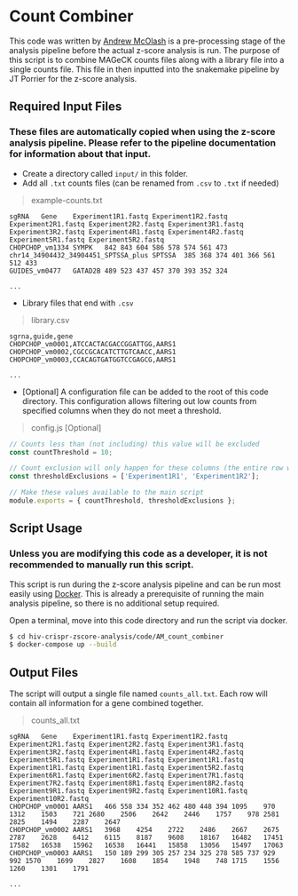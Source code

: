 # Count Combiner

This code was written by [Andrew McOlash](https://github.com/amcolash/) is a pre-processing stage of the analysis pipeline before the actual z-score analysis is run. The purpose of this script is to combine MAGeCK counts files along with a library file into a single counts file. This file in then inputted into the snakemake pipeline by JT Porrier for the z-score analysis.

## Required Input Files

### These files are automatically copied when using the z-score analysis pipeline. Please refer to the pipeline documentation for information about that input.

- Create a directory called `input/` in this folder.
- Add all `.txt` counts files (can be renamed from `.csv` to `.txt` if needed)

> example-counts.txt

```tsv
sgRNA	Gene	Experiment1R1.fastq	Experiment1R2.fastq	Experiment2R1.fastq	Experiment2R2.fastq	Experiment3R1.fastq	Experiment3R2.fastq	Experiment4R1.fastq	Experiment4R2.fastq	Experiment5R1.fastq	Experiment5R2.fastq
CHOPCHOP_vm1334	SYMPK	842	843	604	586	578	574	561	473
chr14_34904432_34904451_SPTSSA_plus	SPTSSA	385	368	374	401	366	561	512	433
GUIDES_vm0477	GATAD2B	489	523	437	457	370	393	352	324

...
```

- Library files that end with `.csv`

> library.csv

```csv
sgrna,guide,gene
CHOPCHOP_vm0001,ATCCACTACGACCGGATTGG,AARS1
CHOPCHOP_vm0002,CGCCGCACATCTTGTCAACC,AARS1
CHOPCHOP_vm0003,CCACAGTGATGGTCCGAGCG,AARS1

...
```

- [Optional] A configuration file can be added to the root of this code directory. This configuration allows filtering out low counts from specified columns when they do not meet a threshold.

> config.js [Optional]

```js
// Counts less than (not including) this value will be excluded
const countThreshold = 10;

// Count exclusion will only happen for these columns (the entire row will be excluded)
const thresholdExclusions = ['Experiment1R1', 'Experiment1R2'];

// Make these values available to the main script
module.exports = { countThreshold, thresholdExclusions };
```

## Script Usage

### Unless you are modifying this code as a developer, it is not recommended to manually run this script.

This script is run during the z-score analysis pipeline and can be run most easily using [Docker](https://www.docker.com/). This is already a prerequisite of running the main analysis pipeline, so there is no additional setup required.

Open a terminal, move into this code directory and run the script via docker.

```bash
$ cd hiv-crispr-zscore-analysis/code/AM_count_combiner
$ docker-compose up --build
```

## Output Files

The script will output a single file named `counts_all.txt`. Each row will contain all information for a gene combined together.

> counts_all.txt

```tsv
sgRNA	Gene	Experiment1R1.fastq	Experiment1R2.fastq	Experiment2R1.fastq	Experiment2R2.fastq	Experiment3R1.fastq	Experiment3R2.fastq	Experiment4R1.fastq	Experiment4R2.fastq	Experiment5R1.fastq	Experiment1R1.fastq	Experiment1R1.fastq	Experiment1R1.fastq	Experiment1R1.fastq	Experiment5R2.fastq	Experiment6R1.fastq	Experiment6R2.fastq	Experiment7R1.fastq	Experiment7R2.fastq	Experiment8R1.fastq	Experiment8R2.fastq	Experiment9R1.fastq	Experiment9R2.fastq	Experiment10R1.fastq	Experiment10R2.fastq
CHOPCHOP_vm0001	AARS1	466	558	334	352	462	480	448	394	1095	970	1312	1503	721	2680	2506	2642	2446	1757	978	2581	2825	1494	2287	2647
CHOPCHOP_vm0002	AARS1	3968	4254	2722	2486	2667	2675	2787	2628	6412	6115	8187	9608	18167	16482	17451	17582	16538	15962	16538	16441	15858	13056	15497	17063
CHOPCHOP_vm0003	AARS1	150	189	299	305	257	234	325	278	585	737	929	992	1570	1699	2827	1608	1854	1948	748	1715	1556	1260	1301	1791

...
```
